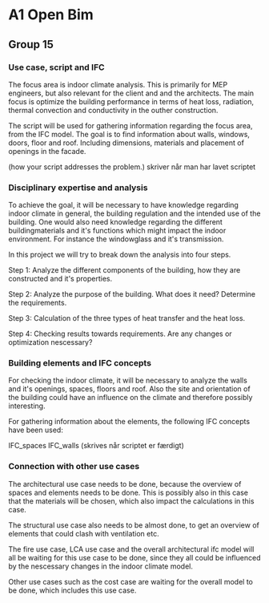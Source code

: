 # A1 Open Bim
## Group 15

### Use case, script and IFC
The focus area is indoor climate analysis. This is primarily for MEP engineers, but also relevant for the client and and the architects.
The main focus is optimize the building performance in terms of heat loss, radiation, thermal convection and conductivity in the outher construction. 

The script will be used for gathering information regarding the focus area, from the IFC model. The goal is to find information about walls, windows, doors, floor and roof. Including dimensions, materials and placement of openings in the facade. 

(how your script addresses the problem.) skriver når man har lavet scriptet 

### Disciplinary expertise and analysis 

To achieve the goal, it will be necessary to have knowledge regarding indoor climate in general, the building regulation and the intended use of the building. One would also need knowledge regarding the different buildingmaterials and it's functions which might impact the indoor environment. For instance the windowglass and it's transmission.

In this project we will try to break down the analysis into four steps. 

Step 1:
Analyze the different components of the building, how they are constructed and it's properties.

Step 2:
Analyze the purpose of the building. What does it need?
Determine the requirements. 

Step 3:
Calculation of the three types of heat transfer and the heat loss.

Step 4:
Checking results towards requirements. Are any changes or optimization nescessary?

### Building elements and IFC concepts

For checking the indoor climate, it will be necessary to analyze the walls and it's openings, spaces, floors and roof. Also the site and orientation of the building could have an influence on the climate and therefore possibly interesting. 

For gathering information about the elements, the following IFC concepts have been used:

IFC_spaces
IFC_walls
(skrives når scriptet er færdigt)

### Connection with other use cases

The architectural use case needs to be done, because the overview of spaces and elements needs to be done. This is possibly also in this case that the materials will be chosen, which also impact the calculations in this case. 

The structural use case also needs to be almost done, to get an overview of elements that could clash with ventilation etc. 

The fire use case, LCA use case and the overall architectural ifc model will all be waiting for this use case to be done, since they all could be influenced by the nescessary changes in the indoor climate model. 

Other use cases such as the cost case are waiting for the overall model to be done, which includes this use case. 

